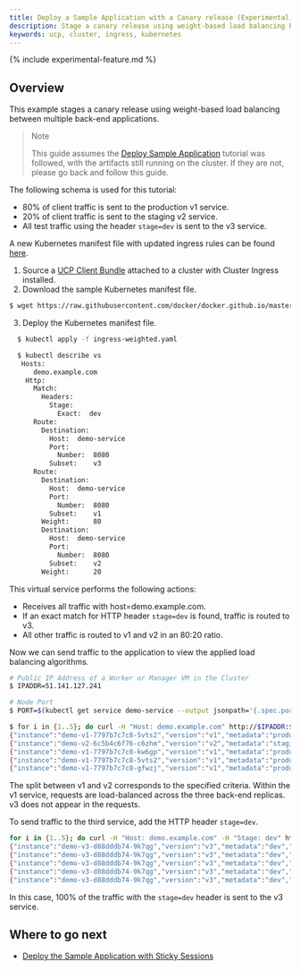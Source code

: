 ```yaml
---
title: Deploy a Sample Application with a Canary release (Experimental)
description: Stage a canary release using weight-based load balancing between multiple back-end applications.
keywords: ucp, cluster, ingress, kubernetes
---
```


{% include experimental-feature.md %}

## Overview

This example stages a canary release using weight-based load balancing between
multiple back-end applications.

> Note
>
> This guide assumes the [Deploy Sample Application](./ingress/)
> tutorial was followed, with the artifacts still running on the cluster. If
> they are not, please go back and follow this guide.

The following schema is used for this tutorial:
- 80% of client traffic is sent to the production v1 service.
- 20% of client traffic is sent to the staging v2 service.
- All test traffic using the header `stage=dev` is sent to the v3 service.

A new Kubernetes manifest file with updated ingress rules can be found [here](./yaml/ingress-weighted.yaml).

1. Source a [UCP Client Bundle](/ee/ucp/user-access/cli/) attached to a cluster with Cluster Ingress installed.
2. Download the sample Kubernetes manifest file.
```bash
$ wget https://raw.githubusercontent.com/docker/docker.github.io/master/ee/ucp/kubernetes/cluster-ingress/yaml/ingress-weighted.yaml
```
3. Deploy the Kubernetes manifest file.

```bash
  $ kubectl apply -f ingress-weighted.yaml

  $ kubectl describe vs
   Hosts:
      demo.example.com
    Http:
      Match:
        Headers:
          Stage:
            Exact:  dev
      Route:
        Destination:
          Host:  demo-service
          Port:
            Number:  8080
          Subset:    v3
      Route:
        Destination:
          Host:  demo-service
          Port:
            Number:  8080
          Subset:    v1
        Weight:      80
        Destination:
          Host:  demo-service
          Port:
            Number:  8080
          Subset:    v2
        Weight:      20
```

This virtual service performs the following actions:
- Receives all traffic with host=demo.example.com.
- If an exact match for HTTP header `stage=dev` is found, traffic is routed to v3.
- All other traffic is routed to v1 and v2 in an 80:20 ratio.

Now we can send traffic to the application to view the applied load balancing
algorithms.

```bash
# Public IP Address of a Worker or Manager VM in the Cluster
$ IPADDR=51.141.127.241

# Node Port
$ PORT=$(kubectl get service demo-service --output jsonpath='{.spec.ports[?(@.name=="http")].nodePort}')

$ for i in {1..5}; do curl -H "Host: demo.example.com" http://$IPADDR:$PORT/ping; done
{"instance":"demo-v1-7797b7c7c8-5vts2","version":"v1","metadata":"production","request_id":"d0671d32-48e7-41f7-a358-ddd7b47bba5f"}
{"instance":"demo-v2-6c5b4c6f76-c6zhm","version":"v2","metadata":"staging","request_id":"ba6dcfd6-f62a-4c68-9dd2-b242179959e0"}
{"instance":"demo-v1-7797b7c7c8-kw6gp","version":"v1","metadata":"production","request_id":"d87601c0-7935-4cfc-842c-37910e6cd573"}
{"instance":"demo-v1-7797b7c7c8-5vts2","version":"v1","metadata":"production","request_id":"4c71ffab-8657-4d99-87b3-7a6933258990"}
{"instance":"demo-v1-7797b7c7c8-gfwzj","version":"v1","metadata":"production","request_id":"c404471c-cc85-497e-9e5e-7bb666f4f309"}
```

The split between v1 and v2 corresponds to the specified criteria. Within the
v1 service, requests are load-balanced across the three back-end replicas. v3 does
not appear in the requests.

To send traffic to the third service, add the HTTP header `stage=dev`.

```bash
for i in {1..5}; do curl -H "Host: demo.example.com" -H "Stage: dev" http://$IPADDR:$PORT/ping; done
{"instance":"demo-v3-d88dddb74-9k7qg","version":"v3","metadata":"dev","request_id":"52d7afe7-befb-4e17-a49c-ee63b96d0daf"}
{"instance":"demo-v3-d88dddb74-9k7qg","version":"v3","metadata":"dev","request_id":"b2e664d2-5224-44b1-98d9-90b090578423"}
{"instance":"demo-v3-d88dddb74-9k7qg","version":"v3","metadata":"dev","request_id":"5446c78e-8a77-4f7e-bf6a-63184db5350f"}
{"instance":"demo-v3-d88dddb74-9k7qg","version":"v3","metadata":"dev","request_id":"657553c5-bc73-4a13-b320-f78f7e6c7457"}
{"instance":"demo-v3-d88dddb74-9k7qg","version":"v3","metadata":"dev","request_id":"bae52f09-0510-42d9-aec0-ca6bbbaae168"}
```

In this case, 100% of the traffic with the `stage=dev` header is sent to the v3 service.

## Where to go next

- [Deploy the Sample Application with Sticky Sessions](./sticky/)
